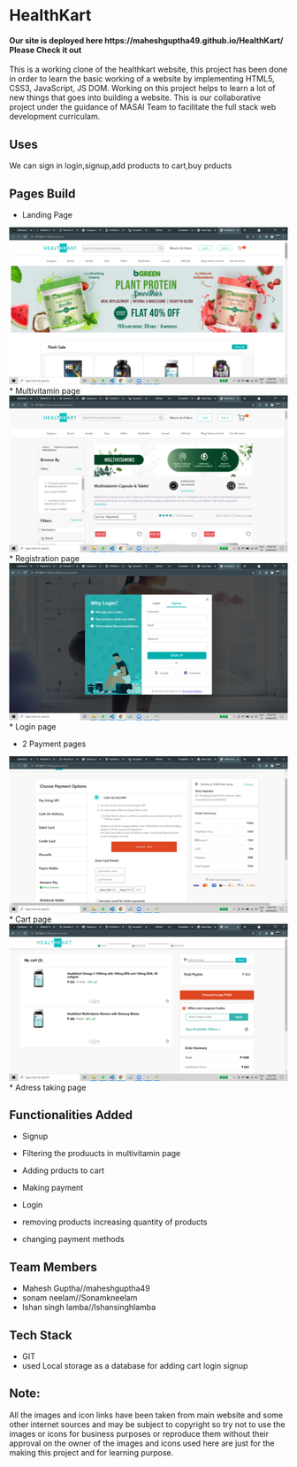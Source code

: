 # HealthKart

<h4>Our site is deployed here https://maheshguptha49.github.io/HealthKart/    Please Check it out</h4>

This is a working clone of the healthkart website, this project has been done in order to learn the basic working of a website by implementing HTML5, CSS3, JavaScript, JS DOM. Working on this project helps to learn a lot of new things that goes into building a website. This is our collaborative project under the guidance of MASAI Team to facilitate the full stack web development curriculam.  

## Uses

We can sign in login,signup,add products to cart,buy prducts 

## Pages Build

* Landing Page
<img src="https://github.com/Sonamkneelam/HealthKart/blob/main/SITE%20PICTURES/Screenshot%20(10).png" />
* Multivitamin page
<img src="https://github.com/Sonamkneelam/HealthKart/blob/main/SITE%20PICTURES/Screenshot%20(11).png" />
* Registration page
<img src="https://github.com/Sonamkneelam/HealthKart/blob/main/SITE%20PICTURES/Screenshot%20(13).png" />
* Login page

* 2 Payment pages
<img src="https://github.com/Sonamkneelam/HealthKart/blob/main/SITE%20PICTURES/Screenshot%20(14).png" />
* Cart page
<img src="https://github.com/Sonamkneelam/HealthKart/blob/main/SITE%20PICTURES/Screenshot%20(12).png" />
* Adress taking page

## Functionalities Added

* Signup

* Filtering the produucts in multivitamin page

* Adding prducts to cart

* Making payment

* Login

* removing products increasing quantity of products

* changing payment methods 

## Team Members

* Mahesh Guptha//maheshguptha49
* sonam neelam//Sonamkneelam
* Ishan singh lamba//Ishansinghlamba

## Tech Stack
* GIT
* used Local storage as a database for adding cart login signup


## Note:
All the images and icon links have been taken from main website and some other internet sources and may be subject to copyright so try not to use the images or icons for business purposes or reproduce them without their approval on the owner of the images and icons used here are just for the making this project and for learning purpose.
